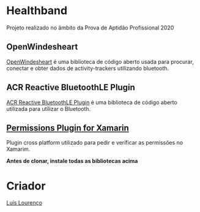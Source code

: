 # Healthband
Projeto realizado no âmbito da Prova de Aptidão Profissional 2020

## OpenWindesheart
[OpenWindesheart](https://github.com/ictinnovaties-zorg/openwindesheart) é uma biblioteca de código aberto usada para procurar, conectar e obter dados de activity-trackers utilizando bluetooth.

## ACR Reactive BluetoothLE Plugin
[ACR Reactive BluetoothLE Plugin](https://github.com/aritchie/bluetoothle) é uma biblioteca de código aberto utilizada para utilizar o Bluetooth.

## [Permissions Plugin for Xamarin](https://github.com/jamesmontemagno/PermissionsPlugin)
Plugin cross platform utilizado para pedir e verificar as permissões no Xamarim.

**Antes de clonar, instale todas as bibliotecas acima**

# Criador
[Luís Lourenço](https://github.com/LuisL3)
